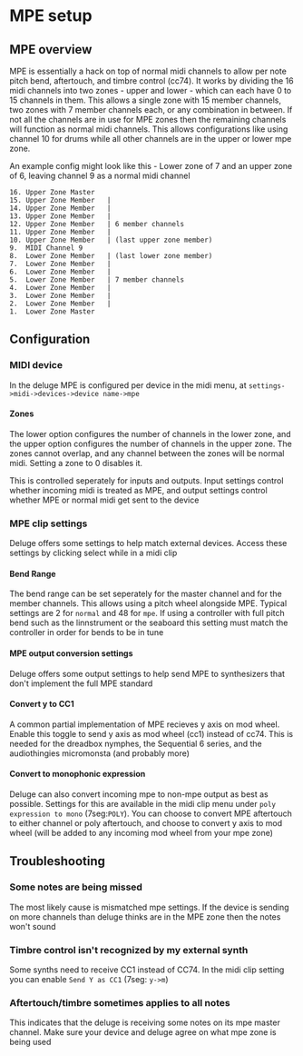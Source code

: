 # MPE setup

## MPE overview

MPE is essentially a hack on top of normal midi channels to allow per note pitch bend, aftertouch, and timbre control (cc74). It works by dividing the 16 midi channels into two zones - upper and lower - which can each have 0 to 15 channels in them. This allows a single zone with 15 member channels, two zones with 7 member channels each, or any combination in between. If not all the channels are in use for MPE zones then the remaining channels will function as normal midi channels. This allows configurations like using channel 10 for drums while all other channels are in the upper or lower mpe zone.

An example config might look like this - Lower zone of 7 and an upper zone of 6, leaving channel 9 as a normal midi channel
```
16. Upper Zone Master   
15. Upper Zone Member   |
14. Upper Zone Member   | 
13. Upper Zone Member   |
12. Upper Zone Member   | 6 member channels
11. Upper Zone Member   |
10. Upper Zone Member   | (last upper zone member)
9.  MIDI Channel 9
8.  Lower Zone Member   | (last lower zone member)
7.  Lower Zone Member   |
6.  Lower Zone Member   |
5.  Lower Zone Member   | 7 member channels
4.  Lower Zone Member   |
3.  Lower Zone Member   |
2.  Lower Zone Member   |
1.  Lower Zone Master 
```
## Configuration

### MIDI device
In the deluge MPE is configured per device in the midi menu, at `settings->midi->devices->device name->mpe`

#### Zones
The lower option configures the number of channels in the lower zone, and the upper option configures the number of channels in the upper zone. The zones cannot overlap, and any channel between the zones will be normal midi. Setting a zone to 0 disables it.

This is controlled seperately for inputs and outputs. Input settings control whether incoming midi is treated as MPE, and output settings control whether MPE or normal midi get sent to the device

### MPE clip settings

Deluge offers some settings to help match external devices. Access these settings by clicking select while in a midi clip

#### Bend Range
The bend range can be set seperately for the master channel and for the member channels. This allows using a pitch wheel alongside MPE. Typical settings are 2 for `normal` and 48 for `mpe`. If using a controller with full pitch bend such as the linnstrument or the seaboard this setting must match the controller in order for bends to be in tune

#### MPE output conversion settings

Deluge offers some output settings to help send MPE to synthesizers that don't implement the full MPE standard

#### Convert y to CC1

A common partial implementation of MPE recieves y axis on mod wheel. Enable this toggle to send y axis as mod wheel (cc1) instead of cc74. This is needed for the dreadbox nymphes, the Sequential 6 series, and the audiothingies micromonsta (and probably more)

#### Convert to monophonic expression

Deluge can also convert incoming mpe to non-mpe output as best as possible. Settings for this are available in the midi clip menu under `poly expression to mono` (7seg:`POLY`). You can choose to convert MPE aftertouch to either channel or poly aftertouch, and choose to convert y axis to mod wheel (will be added to any incoming mod wheel from your mpe zone)

## Troubleshooting

### Some notes are being missed

The most likely cause is mismatched mpe settings. If the device is sending on more channels than deluge thinks are in the MPE zone then the notes won't sound

### Timbre control isn't recognized by my external synth

Some synths need to receive CC1 instead of CC74. In the midi clip setting you can enable `Send Y as CC1` (7seg: `y->m`)

### Aftertouch/timbre sometimes applies to all notes

This indicates that the deluge is receiving some notes on its mpe master channel. Make sure your device and deluge agree on what mpe zone is being used